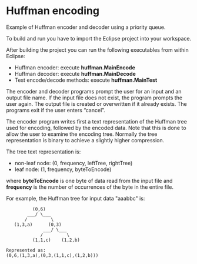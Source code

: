 # Huffman encoding
Example of Huffman encoder and decoder using a priority queue.

To build and run you have to import the Eclipse project into your workspace.

After building the project you can run the following executables from within Eclipse:

 * Huffman encoder: execute **huffman.MainEncode**
 * Huffman decoder: execute **huffman.MainDecode**
 * Test encode/decode methods: execute **huffman.MainTest**

The encoder and decoder programs prompt the user for an input and an output file name. If the input file does not exist, the program prompts the user again. The output file is created or overwritten if it already exists.
The programs exit if the user enters “cancel”.

The encoder program writes first a text representation of the Huffman tree used for encoding, followed by the encoded data.  Note that this is done to allow the user to examine the encoding tree.  Normally the tree representation is binary to achieve a slightly higher compression.

The tree text representation is:
 * non-leaf node: (0, frequency, leftTree, rightTree) 
 * leaf node: (1, frequency, byteToEncode)

where **byteToEncode** is one byte of data read from the input file and **frequency** is the number of occurrences of the byte in the entire file.

For example, the Huffman tree for input data "aaabbc" is:

```
          (0,6)
        ___/ \___
       /         \
   (1,3,a)      (0,3)
              ___/ \___
             /         \
          (1,1,c)    (1,2,b)

Represented as:                
(0,6,(1,3,a),(0,3,(1,1,c),(1,2,b)))
```
